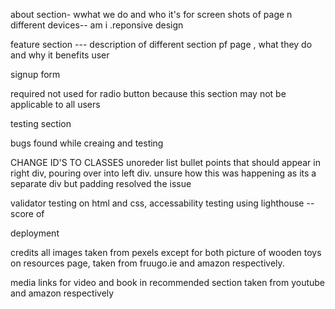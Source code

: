 about section- wwhat we do and who it's for
screen shots of page n different devices-- am i .reponsive design

feature section --- description of different section pf page , what they do and why it benefits user

signup form

required not used for radio button because this section may not be applicable to all users

testing section

bugs found while creaing and testing

CHANGE ID'S TO CLASSES
unoreder list bullet points that should appear in right div, pouring over into left div. unsure how this was happening as its a separate div but padding resolved the issue

validator testing  on html and css,
accessability testing using lighthouse --score of 

deployment

credits
all images taken from pexels except for both picture of wooden toys on resources page, taken from fruugo.ie and amazon respectively.

media
links for video and book in recommended section taken from youtube and amazon respectively